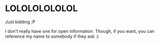 LOLOLOLOLOLOL
============
Just kidding ;P

I don't really have one for open information. Though, if you want, you can reference my name to somebody if they ask :)